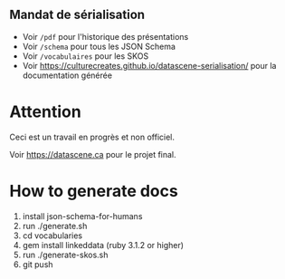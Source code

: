 ## Mandat de sérialisation

- Voir `/pdf` pour l'historique des présentations
- Voir `/schema` pour tous les JSON Schema
- Voir `/vocabulaires` pour les SKOS
- Voir https://culturecreates.github.io/datascene-serialisation/ pour la documentation générée


# Attention
Ceci est un travail en progrès et non officiel.

Voir https://datascene.ca pour le projet final.


# How to generate docs
1. install json-schema-for-humans
2. run ./generate.sh 
3. cd vocabularies
4. gem install linkeddata (ruby 3.1.2 or higher)
5. run ./generate-skos.sh
6. git push